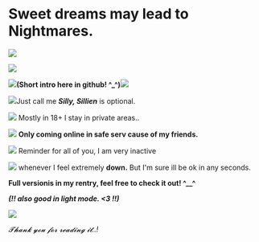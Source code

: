 # Sweet dreams may lead to Nightmares.
![](https://cdn.discordapp.com/attachments/761562843023278100/1181897495190716476/Untitled51_20231206175831.png?ex=6582bad1&is=657045d1&hm=b1a20ff986e09ffd0d5c727bfed04850d3bfdb4ac0116304501827a799f614a7&)

![](https://images-wixmp-ed30a86b8c4ca887773594c2.wixmp.com/f/739b5513-7307-4a3e-9c3d-19ac34364f83/dda2kdq-6cef13b6-520d-4848-a74b-a7c6fc3e5b8a.gif?token=eyJ0eXAiOiJKV1QiLCJhbGciOiJIUzI1NiJ9.eyJzdWIiOiJ1cm46YXBwOjdlMGQxODg5ODIyNjQzNzNhNWYwZDQxNWVhMGQyNmUwIiwiaXNzIjoidXJuOmFwcDo3ZTBkMTg4OTgyMjY0MzczYTVmMGQ0MTVlYTBkMjZlMCIsIm9iaiI6W1t7InBhdGgiOiJcL2ZcLzczOWI1NTEzLTczMDctNGEzZS05YzNkLTE5YWMzNDM2NGY4M1wvZGRhMmtkcS02Y2VmMTNiNi01MjBkLTQ4NDgtYTc0Yi1hN2M2ZmMzZTViOGEuZ2lmIn1dXSwiYXVkIjpbInVybjpzZXJ2aWNlOmZpbGUuZG93bmxvYWQiXX0.zrl1rREzyRR5ymaj-DuhiBm3r1jtdJkJnsCuR7Gi8aA)

![](https://images-wixmp-ed30a86b8c4ca887773594c2.wixmp.com/f/cf2836cb-5893-4a6c-b156-5a89d94fc721/db4caij-3b946005-777e-4574-8def-02ec6f8e9187.gif?token=eyJ0eXAiOiJKV1QiLCJhbGciOiJIUzI1NiJ9.eyJzdWIiOiJ1cm46YXBwOjdlMGQxODg5ODIyNjQzNzNhNWYwZDQxNWVhMGQyNmUwIiwiaXNzIjoidXJuOmFwcDo3ZTBkMTg4OTgyMjY0MzczYTVmMGQ0MTVlYTBkMjZlMCIsIm9iaiI6W1t7InBhdGgiOiJcL2ZcL2NmMjgzNmNiLTU4OTMtNGE2Yy1iMTU2LTVhODlkOTRmYzcyMVwvZGI0Y2Fpai0zYjk0NjAwNS03NzdlLTQ1NzQtOGRlZi0wMmVjNmY4ZTkxODcuZ2lmIn1dXSwiYXVkIjpbInVybjpzZXJ2aWNlOmZpbGUuZG93bmxvYWQiXX0.Ty6Afe-IjPhrJmch5nIlpgctXPgl9TYQI5kpI_0hPh8)**(Short intro here in github! ^_^)**![](https://images-wixmp-ed30a86b8c4ca887773594c2.wixmp.com/f/cf2836cb-5893-4a6c-b156-5a89d94fc721/db4jhov-bd58ed9a-6ad6-45e4-a5f6-f4bf26e137d1.gif?token=eyJ0eXAiOiJKV1QiLCJhbGciOiJIUzI1NiJ9.eyJzdWIiOiJ1cm46YXBwOjdlMGQxODg5ODIyNjQzNzNhNWYwZDQxNWVhMGQyNmUwIiwiaXNzIjoidXJuOmFwcDo3ZTBkMTg4OTgyMjY0MzczYTVmMGQ0MTVlYTBkMjZlMCIsIm9iaiI6W1t7InBhdGgiOiJcL2ZcL2NmMjgzNmNiLTU4OTMtNGE2Yy1iMTU2LTVhODlkOTRmYzcyMVwvZGI0amhvdi1iZDU4ZWQ5YS02YWQ2LTQ1ZTQtYTVmNi1mNGJmMjZlMTM3ZDEuZ2lmIn1dXSwiYXVkIjpbInVybjpzZXJ2aWNlOmZpbGUuZG93bmxvYWQiXX0.E-sRclx8w7_yehMjrt0chchWWTXyrxKub_NgsDBm2B8)


![](https://images-wixmp-ed30a86b8c4ca887773594c2.wixmp.com/f/cf2836cb-5893-4a6c-b156-5a89d94fc721/db9xlyc-793434c5-0713-4966-9851-cc0cd8b74eb8.gif?token=eyJ0eXAiOiJKV1QiLCJhbGciOiJIUzI1NiJ9.eyJzdWIiOiJ1cm46YXBwOjdlMGQxODg5ODIyNjQzNzNhNWYwZDQxNWVhMGQyNmUwIiwiaXNzIjoidXJuOmFwcDo3ZTBkMTg4OTgyMjY0MzczYTVmMGQ0MTVlYTBkMjZlMCIsIm9iaiI6W1t7InBhdGgiOiJcL2ZcL2NmMjgzNmNiLTU4OTMtNGE2Yy1iMTU2LTVhODlkOTRmYzcyMVwvZGI5eGx5Yy03OTM0MzRjNS0wNzEzLTQ5NjYtOTg1MS1jYzBjZDhiNzRlYjguZ2lmIn1dXSwiYXVkIjpbInVybjpzZXJ2aWNlOmZpbGUuZG93bmxvYWQiXX0.pJY_ojhT1540EwKK28O_NH3FUbbrX-2XvSZQzrIQQVM)Just call me ***Silly, Sillien*** is optional.

![](https://images-wixmp-ed30a86b8c4ca887773594c2.wixmp.com/f/d3a5a08b-4878-48af-b76b-8aff5871fc75/dacrhbc-a9ce8e34-39b6-49a5-b844-0b3dae101a97.png/v1/fill/w_19,h_16/lavender_heart_bow_by_diegovainilla_dacrhbc-fullview.png?token=eyJ0eXAiOiJKV1QiLCJhbGciOiJIUzI1NiJ9.eyJzdWIiOiJ1cm46YXBwOjdlMGQxODg5ODIyNjQzNzNhNWYwZDQxNWVhMGQyNmUwIiwiaXNzIjoidXJuOmFwcDo3ZTBkMTg4OTgyMjY0MzczYTVmMGQ0MTVlYTBkMjZlMCIsIm9iaiI6W1t7ImhlaWdodCI6Ijw9MTYiLCJwYXRoIjoiXC9mXC9kM2E1YTA4Yi00ODc4LTQ4YWYtYjc2Yi04YWZmNTg3MWZjNzVcL2RhY3JoYmMtYTljZThlMzQtMzliNi00OWE1LWI4NDQtMGIzZGFlMTAxYTk3LnBuZyIsIndpZHRoIjoiPD0xOSJ9XV0sImF1ZCI6WyJ1cm46c2VydmljZTppbWFnZS5vcGVyYXRpb25zIl19.1PybTmtlzwiIlIqN830mYHX0HxGGQuadn1JUbhLQGyE) Mostly in 18+ I stay in private areas..

![](https://images-wixmp-ed30a86b8c4ca887773594c2.wixmp.com/f/dc6fef0c-9d21-42dd-a18b-9573936309d1/da5palh-65273507-8a15-454d-ae2e-0bbb970f8a16.gif?token=eyJ0eXAiOiJKV1QiLCJhbGciOiJIUzI1NiJ9.eyJzdWIiOiJ1cm46YXBwOjdlMGQxODg5ODIyNjQzNzNhNWYwZDQxNWVhMGQyNmUwIiwiaXNzIjoidXJuOmFwcDo3ZTBkMTg4OTgyMjY0MzczYTVmMGQ0MTVlYTBkMjZlMCIsIm9iaiI6W1t7InBhdGgiOiJcL2ZcL2RjNmZlZjBjLTlkMjEtNDJkZC1hMThiLTk1NzM5MzYzMDlkMVwvZGE1cGFsaC02NTI3MzUwNy04YTE1LTQ1NGQtYWUyZS0wYmJiOTcwZjhhMTYuZ2lmIn1dXSwiYXVkIjpbInVybjpzZXJ2aWNlOmZpbGUuZG93bmxvYWQiXX0.TrXzBGCo6VqptVKxxVoJSuRLqrPXOQgVZdRYwfCyybc) **Only coming online in safe serv cause of my friends.**

![](https://images-wixmp-ed30a86b8c4ca887773594c2.wixmp.com/f/d3a5a08b-4878-48af-b76b-8aff5871fc75/dacrhbc-a9ce8e34-39b6-49a5-b844-0b3dae101a97.png/v1/fill/w_19,h_16/lavender_heart_bow_by_diegovainilla_dacrhbc-fullview.png?token=eyJ0eXAiOiJKV1QiLCJhbGciOiJIUzI1NiJ9.eyJzdWIiOiJ1cm46YXBwOjdlMGQxODg5ODIyNjQzNzNhNWYwZDQxNWVhMGQyNmUwIiwiaXNzIjoidXJuOmFwcDo3ZTBkMTg4OTgyMjY0MzczYTVmMGQ0MTVlYTBkMjZlMCIsIm9iaiI6W1t7ImhlaWdodCI6Ijw9MTYiLCJwYXRoIjoiXC9mXC9kM2E1YTA4Yi00ODc4LTQ4YWYtYjc2Yi04YWZmNTg3MWZjNzVcL2RhY3JoYmMtYTljZThlMzQtMzliNi00OWE1LWI4NDQtMGIzZGFlMTAxYTk3LnBuZyIsIndpZHRoIjoiPD0xOSJ9XV0sImF1ZCI6WyJ1cm46c2VydmljZTppbWFnZS5vcGVyYXRpb25zIl19.1PybTmtlzwiIlIqN830mYHX0HxGGQuadn1JUbhLQGyE) Reminder for all of you, I am very inactive

![](https://images-wixmp-ed30a86b8c4ca887773594c2.wixmp.com/f/dc6fef0c-9d21-42dd-a18b-9573936309d1/da5palh-65273507-8a15-454d-ae2e-0bbb970f8a16.gif?token=eyJ0eXAiOiJKV1QiLCJhbGciOiJIUzI1NiJ9.eyJzdWIiOiJ1cm46YXBwOjdlMGQxODg5ODIyNjQzNzNhNWYwZDQxNWVhMGQyNmUwIiwiaXNzIjoidXJuOmFwcDo3ZTBkMTg4OTgyMjY0MzczYTVmMGQ0MTVlYTBkMjZlMCIsIm9iaiI6W1t7InBhdGgiOiJcL2ZcL2RjNmZlZjBjLTlkMjEtNDJkZC1hMThiLTk1NzM5MzYzMDlkMVwvZGE1cGFsaC02NTI3MzUwNy04YTE1LTQ1NGQtYWUyZS0wYmJiOTcwZjhhMTYuZ2lmIn1dXSwiYXVkIjpbInVybjpzZXJ2aWNlOmZpbGUuZG93bmxvYWQiXX0.TrXzBGCo6VqptVKxxVoJSuRLqrPXOQgVZdRYwfCyybc) whenever I feel extremely **down.** But I'm sure ill be ok in any seconds.


**Full versionis in my rentry, feel free to check it out! ^__^**

***(!! also good in light mode. <3 !!)***

![](https://images-wixmp-ed30a86b8c4ca887773594c2.wixmp.com/f/2920b107-ff04-45f0-8cee-f15c7e0e729d/ddmkg0b-2f265cf1-b468-4614-91c3-db1f4e7076ea.gif?token=eyJ0eXAiOiJKV1QiLCJhbGciOiJIUzI1NiJ9.eyJzdWIiOiJ1cm46YXBwOjdlMGQxODg5ODIyNjQzNzNhNWYwZDQxNWVhMGQyNmUwIiwiaXNzIjoidXJuOmFwcDo3ZTBkMTg4OTgyMjY0MzczYTVmMGQ0MTVlYTBkMjZlMCIsIm9iaiI6W1t7InBhdGgiOiJcL2ZcLzI5MjBiMTA3LWZmMDQtNDVmMC04Y2VlLWYxNWM3ZTBlNzI5ZFwvZGRta2cwYi0yZjI2NWNmMS1iNDY4LTQ2MTQtOTFjMy1kYjFmNGU3MDc2ZWEuZ2lmIn1dXSwiYXVkIjpbInVybjpzZXJ2aWNlOmZpbGUuZG93bmxvYWQiXX0.HLnFjCnaefXo21tT1VEdBVkWGIkwgzI4fKyLKwFyLMs)

*𝓣𝓱𝓪𝓷𝓴 𝔂𝓸𝓾 𝓯𝓸𝓻 𝓻𝓮𝓪𝓭𝓲𝓷𝓰 𝓲𝓽..!*



